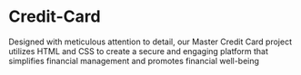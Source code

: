 # Credit-Card
Designed with meticulous attention to detail, our Master Credit Card project utilizes HTML and CSS to create a secure and engaging platform that simplifies financial management and promotes financial well-being
